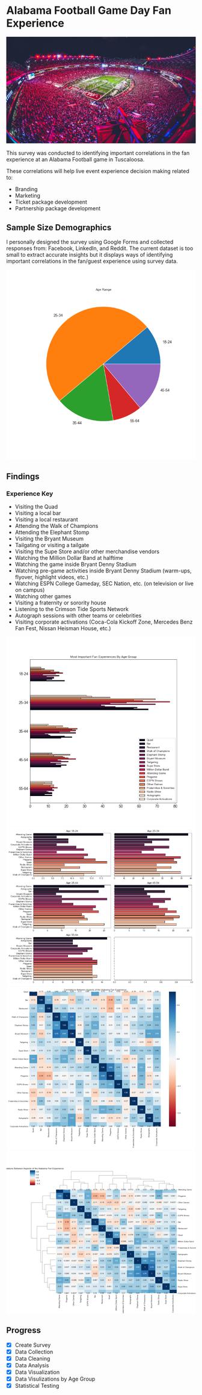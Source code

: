 # Alabama Football Game Day Fan Experience
![Bryant-Denny Stadium](images/stadium.png)

This survey was conducted to identifying important correlations in the fan experience at an Alabama Football game in Tuscaloosa.

These correlations will help live event experience decision making related to: 

- Branding
- Marketing
- Ticket package development
- Partnership package development

## Sample Size Demographics
I personally designed the survey using Google Forms and collected responses from: Facebook, LinkedIn, and Reddit. The current dataset is too small to extract accurate insights but it displays ways of identifying important correlations in the fan/guest experience using survey data. 

![Age](images/age.png)

## Findings
### Experience Key
- Visiting the Quad
- Visiting a local bar
- Visiting a local restaurant
- Attending the Walk of Champions
- Attending the Elephant Stomp
- Visiting the Bryant Museum
- Tailgating or visiting a tailgate 
- Visiting the Supe Store and/or other merchandise vendors
- Watching the Million Dollar Band at halftime
- Watching the game inside Bryant Denny Stadium
- Watching pre-game activities inside Bryant Denny Stadium (warm-ups, flyover, highlight videos, etc.)
- Watching ESPN College Gameday, SEC Nation, etc. (on television or live on campus) 
- Watching other games
- Visiting a fraternity or sorority house
- Listening to the Crimson Tide Sports Network
- Autograph sessions with other teams or celebrities
- Visiting corporate activations (Coca-Cola Kickoff Zone, Mercedes Benz Fan Fest, Nissan Heisman House, etc.)

![Ages Grouped](images/age_grouped.png)
![Ages Seperate](images/age_seperate.png)
![Corr Matrix](images/corrmatrix.png)
![Clustermap](images/clustermap.png)

## Progress
- [x] Create Survey
- [x] Data Collection
- [x] Data Cleaning
- [x] Data Analysis
- [x] Data Visualization
- [x] Data Visulizations by Age Group
- [x] Statistical Testing
